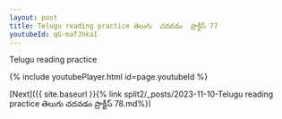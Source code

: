 ```yaml
---
layout: post
title: Telugu reading practice తెలుగు  చదవడం  ప్రాక్టీస్ 77
youtubeId: qG-maTJhkaI
---
```

 
 
Telugu reading practice
 
 
 
 
 


{% include youtubePlayer.html id=page.youtubeId %}
 
[Next]({{ site.baseurl }}{% link  split2/_posts/2023-11-10-Telugu reading practice తెలుగు  చదవడం  ప్రాక్టీస్ 78.md%})
 
